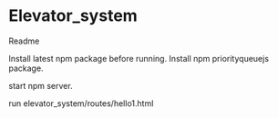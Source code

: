 # Elevator_system

Readme


Install latest npm package before running.
Install npm priorityqueuejs package.

start npm server.

run elevator_system/routes/hello1.html
